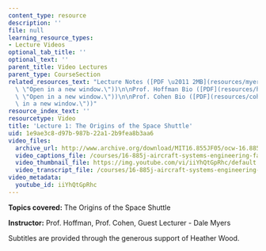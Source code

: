 ```yaml
---
content_type: resource
description: ''
file: null
learning_resource_types:
- Lecture Videos
optional_tab_title: ''
optional_text: ''
parent_title: Video Lectures
parent_type: CourseSection
related_resources_text: "Lecture Notes ([PDF \u2011 2MB](resources/myers_shtl_orign\
  \ \"Open in a new window.\"))\n\nProf. Hoffman Bio ([PDF](resources/hoffman_bio\
  \ \"Open in a new window.\"))\n\nProf. Cohen Bio ([PDF](resources/cohen_bio \"Open\
  \ in a new window.\"))"
resource_index_text: ''
resourcetype: Video
title: 'Lecture 1: The Origins of the Space Shuttle'
uid: 1e9ae3c8-d97b-987b-22a1-2b9fea8b3aa6
video_files:
  archive_url: http://www.archive.org/download/MIT16.855JF05/ocw-16.885-08sep2005-220k.mp4
  video_captions_file: /courses/16-885j-aircraft-systems-engineering-fall-2005/e6a5fc45bcdf57debb9b641b2c13c43b_iiYhQtGpRhc.vtt
  video_thumbnail_file: https://img.youtube.com/vi/iiYhQtGpRhc/default.jpg
  video_transcript_file: /courses/16-885j-aircraft-systems-engineering-fall-2005/d847603cbfaf3c80f62ba0cf2f0ffd14_iiYhQtGpRhc.pdf
video_metadata:
  youtube_id: iiYhQtGpRhc
---
```


**Topics covered:** The Origins of the Space Shuttle

**Instructor:** Prof. Hoffman, Prof. Cohen, Guest Lecturer - Dale Myers

Subtitles are provided through the generous support of Heather Wood.